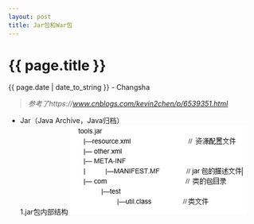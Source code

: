 ```yaml
---
layout: post  
title: Jar包和War包  
---
```


{{ page.title }}
================

<p class="meta">{{ page.date | date_to_string }} - Changsha</p> 

> _参考了https://www.cnblogs.com/kevin2chen/p/6539351.html_

+ Jar（Java Archive，Java归档）  
1.jar包内部结构
![avatar](/images/posts/2019-03-04/jar.png)
